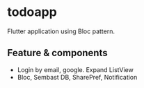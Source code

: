 # todoapp

Flutter application using Bloc pattern.

## Feature & components

- Login by email, google. Expand ListView
- Bloc, Sembast DB, SharePref, Notification
